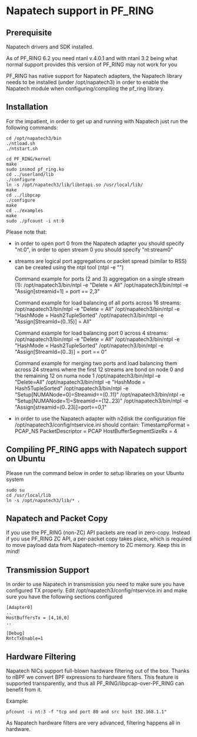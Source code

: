 # Napatech support in PF_RING

## Prerequisite
Napatech drivers and SDK installed.

As of PF_RING 6.2 you need ntanl v.4.0.1 and 
with ntanl 3.2 being what normal support provides this version of
PF_RING may not work for you 

PF_RING has native support for Napatech adapters, the Napatech library
needs to be installed (under /opt/napatech3) in order to enable the 
Napatech module when configuring/compiling the pf_ring library.

## Installation
For the impatient, in order to get up and running with Napatech just run 
the following commands:

```
cd /opt/napatech3/bin
./ntload.sh 
./ntstart.sh 

cd PF_RING/kernel
make
sudo insmod pf_ring.ko
cd ../userland/lib
./configure
ln -s /opt/napatech3/lib/libntapi.so /usr/local/lib/
make
cd ../libpcap
./configure
make
cd ../examples
make
sudo ./pfcount -i nt:0
```

Please note that:
 - in order to open port 0 from the Napatech adapter you should specify 
   "nt:0", in order to open stream 0 you should specify "nt:stream0"

 - streams are logical port aggregations or packet spread (similar to RSS)
   can be created using the ntpl tool (ntpl -e "<command>")

   Command example for ports (2 and 3) aggregation on a single stream (1):
     /opt/napatech3/bin/ntpl -e "Delete = All"
     /opt/napatech3/bin/ntpl -e "Assign[streamid=1] = port == 2,3"

   Command example for load balancing of all ports across 16 streams:
     /opt/napatech3/bin/ntpl -e "Delete = All"
     /opt/napatech3/bin/ntpl -e "HashMode = Hash2TupleSorted"
     /opt/napatech3/bin/ntpl -e "Assign[StreamId=(0..15)] = All"

   Command example for load balancing port 0 across 4 streams:
     /opt/napatech3/bin/ntpl -e "Delete = All"
     /opt/napatech3/bin/ntpl -e "HashMode = Hash2TupleSorted"
     /opt/napatech3/bin/ntpl -e "Assign[StreamId=(0..3)] = port == 0"

   Command example for merging two ports and load balancing them across
    24 streams where the first 12 streams are bond on node 0 and the
    remaining 12 on numa node 1
     /opt/napatech3/bin/ntpl -e "Delete=All"
     /opt/napatech3/bin/ntpl -e "HashMode = Hash5TupleSorted"
     /opt/napatech3/bin/ntpl -e "Setup[NUMANode=0]=Streamid==(0..11)"
     /opt/napatech3/bin/ntpl -e "Setup[NUMANode=1]=Streamid==(12..23)"
     /opt/napatech3/bin/ntpl -e "Assign[streamid=(0..23)]=port==0,1"

 - in order to use the Napatech adapter with n2disk the configuration file
   /opt/napatech3/config/ntservice.ini should contain:
     TimestampFormat = PCAP_NS
     PacketDescriptor = PCAP
     HostBufferSegmentSizeRx = 4

## Compiling PF_RING apps with Napatech support on Ubuntu
Please run the command below in order to setup libraries on your Ubuntu system

```
sudo su
cd /usr/local/lib
ln -s /opt/napatech3/lib/* .
```

## Napatech and Packet Copy
If you use the PF_RING (non-ZC) API packets are read in zero-copy. Instead
if you use PF_RING ZC API, a per-packet copy takes place, which is required to move
payload data from Napatech-memory to ZC memory. Keep this in mind!

## Transmission Support
In order to use Napatech in transmission you need to make sure you have
configured TX properly. Edit /opt/napatech3/config/ntservice.ini and
make sure you have the following sections configured

```
[Adapter0]
..
HostBuffersTx = [4,16,0]
..

[Debug]
RntcTxEnable=1
```

## Hardware Filtering
Napatech NICs support full-blown hardware filtering  out of the box. Thanks
to nBPF we convert BPF expressions to hardware filters. This feature is
supported transparently, and thus all PF_RING/libpcap-over-PF_RING can benefit
from it.

Example: 
```
pfcount -i nt:3 -f "tcp and port 80 and src host 192.168.1.1"
```

As Napatech hardware filters are very advanced, filtering happens all in hardware.

